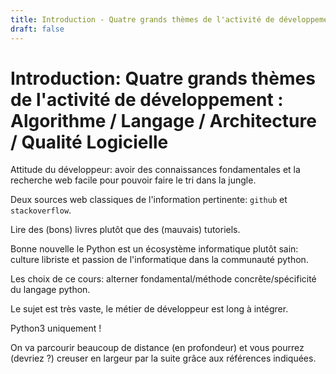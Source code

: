 ```yaml
---
title: Introduction - Quatre grands thèmes de l'activité de développement 
draft: false
---
```




# Introduction: Quatre grands thèmes de l'activité de développement : Algorithme / Langage / Architecture / Qualité Logicielle

Attitude du développeur: avoir des connaissances fondamentales et la recherche web facile pour pouvoir faire le tri dans la jungle.

Deux sources web classiques de l'information pertinente: `github` et `stackoverflow`.

Lire des (bons) livres plutôt que des (mauvais) tutoriels.

Bonne nouvelle le Python est un écosystème informatique plutôt sain: culture libriste et passion de l'informatique dans la communauté python.

Les choix de ce cours: alterner fondamental/méthode concrête/spécificité du langage python.

Le sujet est très vaste, le métier de développeur est long à intégrer.

Python3 uniquement !

On va parcourir beaucoup de distance (en profondeur) et vous pourrez (devriez ?) creuser en largeur par la suite grâce aux références indiquées.


